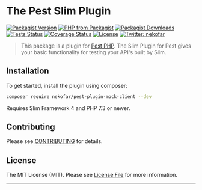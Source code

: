 # The Pest Slim Plugin

[![Packagist Version][icon-packagist]][link-packagist]
[![PHP from Packagist][icon-php-version]][link-packagist]
[![Packagist Downloads][icon-downloads]][link-packagist]
[![Tests Status][icon-workflow]][link-workflow]
[![Coverage Status][icon-coverage]][link-coverage]
[![License][icon-license]][link-license]
[![Twitter: nekofar][icon-twitter]][link-twitter]

> This package is a plugin for [Pest PHP](https://pestphp.com).
The Slim Plugin for Pest gives your basic functionality for testing your API's built by Slim.

## Installation

To get started, install the plugin using composer:

```bash
composer require nekofar/pest-plugin-mock-client --dev
```


Requires Slim Framework 4 and PHP 7.3 or newer.

<!--
## Usage

```php
use function Nekofar\Pest\MockClient\client;
            
it('', function (): void {
    client();
});
```
-->

## Contributing

Please see [CONTRIBUTING](CONTRIBUTING.md) for details.

## License

The MIT License (MIT). Please see [License File](LICENSE) for more information.

---
[icon-packagist]: https://img.shields.io/packagist/v/nekofar/pest-plugin-mock-client.svg
[icon-php-version]: https://img.shields.io/packagist/php-v/nekofar/pest-plugin-mock-client.svg
[icon-twitter]: https://img.shields.io/twitter/follow/nekofar.svg?style=flat
[icon-coverage]: https://codecov.io/gh/nekofar/pest-plugin-mock-client/graph/badge.svg
[icon-license]: https://img.shields.io/github/license/nekofar/pest-plugin-mock-client.svg
[icon-workflow]: https://img.shields.io/github/workflow/status/nekofar/pest-plugin-mock-client/Tests
[icon-downloads]: https://img.shields.io/packagist/dt/nekofar/pest-plugin-mock-client

[link-packagist]: https://packagist.org/packages/nekofar/pest-plugin-mock-client
[link-twitter]: https://twitter.com/nekofar
[link-coverage]: https://codecov.io/gh/nekofar/pest-plugin-mock-client
[link-license]: https://github.com/nekofar/pest-plugin-mock-client/blob/master/LICENSE.md
[link-workflow]: https://github.com/nekofar/pest-plugin-mock-client/actions/workflows/tests.yml
